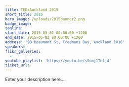 ```yaml
---
title: TEDxAuckland 2015
short_title: 2015
hero_image: /uploads/2015banner2.png
badge_image:
tagline:
start_date: 2015-05-02 00:00:00 +1200
end_date: 2015-05-02 00:00:00 +1200
address: '98 Beaumont St, Freemans Bay, Auckland 1010'
speakers:
flikr_galleries:
  -
youtube_playlist: 'https://youtu.be/sScmj1Tnlj4'
ticket_url:
---
```


Enter your description here…